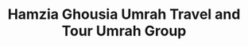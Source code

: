 ---
title: "Hamzia Ghousia Umrah Travel and Tour Umrah Group"
url: /karachi/hamzia-ghousia-umrah-travel-and-tour-umrah-group/
shop: travel agency
---